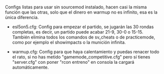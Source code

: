 Configs listas para usar sin sourcemod instalado, hacen casi la misma función que las otras, solo que el dinero en warmup no es infinito, esa es la única diferencia.

- esl5on5.cfg: Config para empezar el partido, se jugarán las 30 rondas completas, es decir, un partido puede acabar 21-9, 30-0 o 15-15. También elimina todos los comandos de sv_cheats o de practicemode, como por ejemplo el showimpacts o la munición infinita.

- warmup.cfg: Config para que haya calentamiento y puedas renacer todo el rato, si no has metido "gamemode_competitive.cfg" pero sí tienes "server.cfg" con poner "rcon entreno" en consola la cargará automáticamente.

